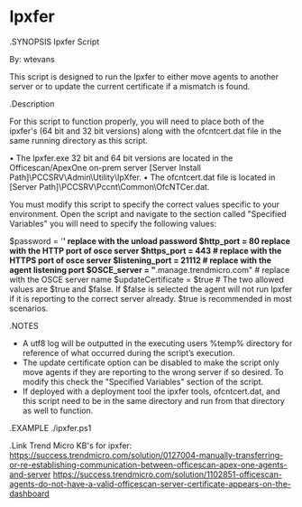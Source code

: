 # Ipxfer

.SYNOPSIS
Ipxfer Script

By: wtevans

This script is designed to run the Ipxfer to either move agents to another server or to update the current certificate if a mismatch is found.

.Description

For this script to function properly, you will need to place both of the ipxfer's (64 bit and 32 bit versions) along with the ofcntcert.dat file in the same running directory as this script. 

•	The Ipxfer.exe 32 bit and 64 bit versions are located in the Officescan/ApexOne on-prem server [Server Install Path]\PCCSRV\Admin\Utility\IpXfer. 
•	The ofcntcert.dat file is located in [Server Path]\PCCSRV\Pccnt\Common\OfcNTCer.dat. 

You must modify this script to specify the correct values specific to your environment. Open the script and navigate to the section called "Specified Variables" you will need to specify the following values:

$password = '******' replace with the unload password 
$http_port = 80 replace with the HTTP port of osce server
$https_port = 443 # replace with the HTTPS port of osce server
$listening_port = 21112 # replace with the agent listening port
$OSCE_server = "******.manage.trendmicro.com" # replace with the OSCE server name
$updateCertificate = $true # The two allowed values are $true and $false. If $false is selected the agent will not run Ipxfer if it is reporting to the correct server already. $true is recommended in most scenarios.

.NOTES 
- A utf8 log will be outputted in the executing users %temp% directory for reference of what occurred during the script’s execution.
- The update certificate option can be disabled to make the script only move agents if they are reporting to the wrong server if so desired. To modify this check the "Specified Variables" section of the script.
- If deployed with a deployment tool the ipxfer tools, ofcntcert.dat, and this script need to be in the same directory and run from that directory as well to function.  


.EXAMPLE
./ipxfer.ps1

.Link
Trend Micro KB's for ipxfer:
https://success.trendmicro.com/solution/0127004-manually-transferring-or-re-establishing-communication-between-officescan-apex-one-agents-and-server
https://success.trendmicro.com/solution/1102851-officescan-agents-do-not-have-a-valid-officescan-server-certificate-appears-on-the-dashboard

